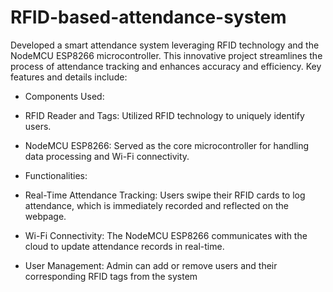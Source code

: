 # RFID-based-attendance-system

Developed a smart attendance system leveraging RFID technology and the NodeMCU ESP8266 microcontroller. This innovative project streamlines the process of attendance tracking and enhances accuracy and efficiency. Key features and details include:

- Components Used:
 - RFID Reader and Tags: Utilized RFID technology to uniquely identify users.
 - NodeMCU ESP8266: Served as the core microcontroller for handling data processing and Wi-Fi connectivity.

- Functionalities:
 - Real-Time Attendance Tracking: Users swipe their RFID cards to log attendance, which is immediately recorded and reflected on the webpage.
 - Wi-Fi Connectivity: The NodeMCU ESP8266 communicates with the cloud to update attendance records in real-time.
 - User Management: Admin can add or remove users and their corresponding RFID tags from the system
